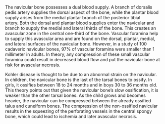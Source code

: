 The navicular bone possesses a dual blood supply. A branch of dorsalis pedis artery supplies the dorsal aspect of the bone, while the plantar blood supply arises from the medial plantar branch of the posterior tibial artery. Both the dorsal and plantar blood supplies enter the navicular and branch to supply the medial and lateral thirds of the bone. This creates an avascular zone in the central one-third of the bone. Vascular foramina help to supply this avascular area and are found on the dorsal, plantar, medial, and lateral surfaces of the navicular bone. However, in a study of 100 cadaveric navicular bones, 97% of vascular foramina were smaller than 1 millimeter in adults. In theory, any compression of these small vascular foramina could result in decreased blood flow and put the navicular bone at risk for avascular necrosis.

Kohler disease is thought to be due to an abnormal strain on the navicular. In children, the navicular bone is the last of the tarsal bones to ossify. In girls, it ossifies between 18 to 24 months and in boys 30 to 36 months old. This theory points out that given the navicular bone’s slow ossification, it is weaker than the other tarsal bones. As the child grows and becomes heavier, the navicular can be compressed between the already ossified talus and cuneiform bones. The compression of the non-ossified navicular results in the squeezing of the perforating vessels in the central spongy bone, which could lead to ischemia and later avascular necrosis.